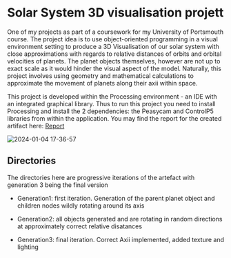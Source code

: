 # Solar System 3D visualisation projett
One of my projects as part of a coursework for my University of Portsmouth course. The project idea is to use object-oriented programming in a visual environment setting to produce a 3D Visualisation of our solar system with close approximations with regards to relative distances of orbits and orbital velocities of planets. The planet objects themselves, however are not up to exact scale as it would hinder the visual aspect of the model. Naturally, this project involves using geometry and mathematical calculations to approximate the movement of planets along their axii within space.

This project is developed within the Processing environment - an IDE with an integrated graphical library. Thus to run this project you need to install Processing and install the 2 dependencies: the Peasycam and ControlP5 libraries from within the application.
You may find the report for the created artifact here: [Report](link.to/paper)

![2024-01-04 17-36-57](https://github.com/ogrruz/solar-visual/assets/146378205/bb0b30e7-f73a-4ec7-9f83-69a09e8e1744)

## Directories

The directories here are progressive iterations of the artefact with generation 3 being the final version

* Generation1: first iteration. Generation of the parent planet object and children nodes wildly rotating around its axis

* Generation2: all objects generated and are rotating in random directions at approximately correct relative disatances  

* Generation3: final iteration. Correct Axii implemented, added texture and lighting
